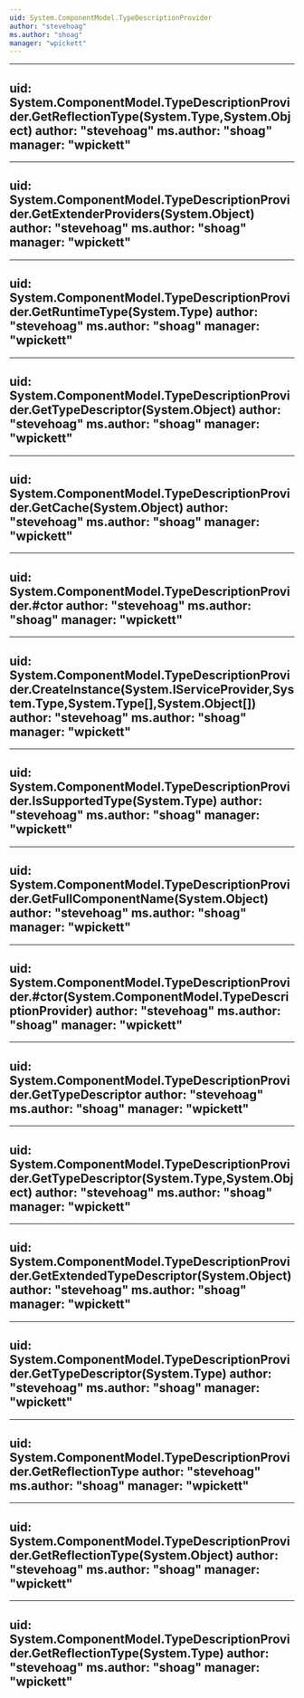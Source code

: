 ```yaml
---
uid: System.ComponentModel.TypeDescriptionProvider
author: "stevehoag"
ms.author: "shoag"
manager: "wpickett"
---
```


---
uid: System.ComponentModel.TypeDescriptionProvider.GetReflectionType(System.Type,System.Object)
author: "stevehoag"
ms.author: "shoag"
manager: "wpickett"
---

---
uid: System.ComponentModel.TypeDescriptionProvider.GetExtenderProviders(System.Object)
author: "stevehoag"
ms.author: "shoag"
manager: "wpickett"
---

---
uid: System.ComponentModel.TypeDescriptionProvider.GetRuntimeType(System.Type)
author: "stevehoag"
ms.author: "shoag"
manager: "wpickett"
---

---
uid: System.ComponentModel.TypeDescriptionProvider.GetTypeDescriptor(System.Object)
author: "stevehoag"
ms.author: "shoag"
manager: "wpickett"
---

---
uid: System.ComponentModel.TypeDescriptionProvider.GetCache(System.Object)
author: "stevehoag"
ms.author: "shoag"
manager: "wpickett"
---

---
uid: System.ComponentModel.TypeDescriptionProvider.#ctor
author: "stevehoag"
ms.author: "shoag"
manager: "wpickett"
---

---
uid: System.ComponentModel.TypeDescriptionProvider.CreateInstance(System.IServiceProvider,System.Type,System.Type[],System.Object[])
author: "stevehoag"
ms.author: "shoag"
manager: "wpickett"
---

---
uid: System.ComponentModel.TypeDescriptionProvider.IsSupportedType(System.Type)
author: "stevehoag"
ms.author: "shoag"
manager: "wpickett"
---

---
uid: System.ComponentModel.TypeDescriptionProvider.GetFullComponentName(System.Object)
author: "stevehoag"
ms.author: "shoag"
manager: "wpickett"
---

---
uid: System.ComponentModel.TypeDescriptionProvider.#ctor(System.ComponentModel.TypeDescriptionProvider)
author: "stevehoag"
ms.author: "shoag"
manager: "wpickett"
---

---
uid: System.ComponentModel.TypeDescriptionProvider.GetTypeDescriptor
author: "stevehoag"
ms.author: "shoag"
manager: "wpickett"
---

---
uid: System.ComponentModel.TypeDescriptionProvider.GetTypeDescriptor(System.Type,System.Object)
author: "stevehoag"
ms.author: "shoag"
manager: "wpickett"
---

---
uid: System.ComponentModel.TypeDescriptionProvider.GetExtendedTypeDescriptor(System.Object)
author: "stevehoag"
ms.author: "shoag"
manager: "wpickett"
---

---
uid: System.ComponentModel.TypeDescriptionProvider.GetTypeDescriptor(System.Type)
author: "stevehoag"
ms.author: "shoag"
manager: "wpickett"
---

---
uid: System.ComponentModel.TypeDescriptionProvider.GetReflectionType
author: "stevehoag"
ms.author: "shoag"
manager: "wpickett"
---

---
uid: System.ComponentModel.TypeDescriptionProvider.GetReflectionType(System.Object)
author: "stevehoag"
ms.author: "shoag"
manager: "wpickett"
---

---
uid: System.ComponentModel.TypeDescriptionProvider.GetReflectionType(System.Type)
author: "stevehoag"
ms.author: "shoag"
manager: "wpickett"
---
